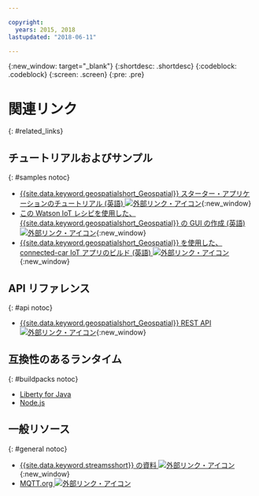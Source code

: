 ```yaml
---

copyright:
  years: 2015, 2018
lastupdated: "2018-06-11"

---
```


<!-- Attribute definitions -->
{:new_window: target="_blank"}
{:shortdesc: .shortdesc}
{:codeblock: .codeblock}
{:screen: .screen}
{:pre: .pre}

# 関連リンク
{: #related_links}

## チュートリアルおよびサンプル
{: #samples notoc}

* [{{site.data.keyword.geospatialshort_Geospatial}} スターター・アプリケーションのチュートリアル (英語) ![外部リンク・アイコン](../../icons/launch-glyph.svg "外部リンク・アイコン")](https://developer.ibm.com/streamsdev/docs/build-real-time-location-monitoring-application-ibm-cloud-geospatial-analytics-node-js/){:new_window}
* [この Watson IoT レシピを使用した、{{site.data.keyword.geospatialshort_Geospatial}} の GUI の作成 (英語) ![外部リンク・アイコン](../../icons/launch-glyph.svg "外部リンク・アイコン")](https://www.ibm.com/blogs/bluemix/2017/03/whip-gui-geospatial-analytics-watson-iot-recipe/){:new_window}
* [{{site.data.keyword.geospatialshort_Geospatial}} を使用した、connected-car IoT アプリのビルド (英語) ![外部リンク・アイコン](../../icons/launch-glyph.svg "外部リンク・アイコン")](https://www.ibm.com/developerworks/mobile/library/mo-connectedcar-app/index.html){:new_window}


## API リファレンス
{: #api notoc}

* [{{site.data.keyword.geospatialshort_Geospatial}} REST API ![外部リンク・アイコン](../../icons/launch-glyph.svg "外部リンク・アイコン")](https://console.bluemix.net/apidocs/geospatial-analytics){:new_window}

## 互換性のあるランタイム
{: #buildpacks notoc}

* [Liberty for Java](/docs/runtimes/liberty/index.html#liberty)
* [Node.js](/docs/runtimes/nodejs/index.html#nodejs)

## 一般リソース

{: #general notoc}
* [{{site.data.keyword.streamsshort}} の資料 ![外部リンク・アイコン](../../icons/launch-glyph.svg "外部リンク・アイコン")](http://www.ibm.com/support/knowledgecenter/SSCRJU_4.2.1/com.ibm.streams.welcome.doc/doc/kc-homepage.html){:new_window}
* [MQTT.org ![外部リンク・アイコン](../../icons/launch-glyph.svg "外部リンク・アイコン")](http://mqtt.org/)
